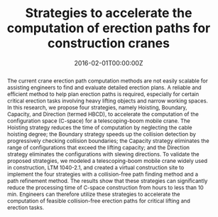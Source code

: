 ---
title: "Strategies to accelerate the computation of erection paths for construction cranes"
authors:
- Wei-Han Hung
- Chin-Wei Liu
- admin
- Shih-Chung Kang
date: "2016-02-01T00:00:00Z"
doi: "10.1016/j.autcon.2015.10.008"

# Schedule page publish date (NOT publication's date).
publishDate: "2016-05-31T00:00:00Z"

# Publication type.
# Legend: 0 = Uncategorized; 1 = Conference paper; 2 = Journal article;
# 3 = Preprint / Working Paper; 4 = Report; 5 = Book; 6 = Book section;
# 7 = Thesis; 8 = Patent
publication_types: ["2"]

# Publication name and optional abbreviated publication name.
publication: "*Automation in Construction*, 62"
publication_short: ""

abstract: "The current crane erection path computation methods are not easily scalable for assisting engineers to find and evaluate detailed erection plans. A reliable and efficient method to help plan erection paths is required, especially for certain critical erection tasks involving heavy lifting objects and narrow working spaces. In this research, we propose four strategies, namely Hoisting, Boundary, Capacity, and Direction (termed HBCD), to accelerate the computation of the configuration space (C-space) for a telescoping-boom mobile crane. The Hoisting strategy reduces the time of computation by neglecting the cable hoisting degree; the Boundary strategy speeds up the collision detection by progressively checking collision boundaries; the Capacity strategy eliminates the range of configurations that exceed the lifting capacity; and the Direction strategy eliminates the configurations with slewing directions. To validate the proposed strategies, we modeled a telescoping-boom mobile crane widely used in construction, LTM 1040-2.1, and created a virtual construction site to implement the four strategies with a collision-free path finding method and a path refinement method. The results show that these strategies can significantly reduce the processing time of C-space construction from hours to less than 10 min. Engineers can therefore utilize these strategies to accelerate the computation of feasible collision-free erection paths for critical lifting and erection tasks."



# Summary. An optional shortened abstract.
summary: ""

tags:
# - Source Themes
featured: false

links:
# - name: Custom Link
#   url: http://example.org
url_pdf: https://doi.org/10.1016/j.autcon.2015.10.008
url_code: ''
url_dataset: ''
url_poster: ''
url_project: ''
url_slides: ''
url_source: ''
url_video: ''

# Featured image
# To use, add an image named `featured.jpg/png` to your page's folder. 
image:
  caption: ''
  focal_point: ""
  preview_only: false

# Associated Projects (optional).
#   Associate this publication with one or more of your projects.
#   Simply enter your project's folder or file name without extension.
#   E.g. `internal-project` references `content/project/internal-project/index.md`.
#   Otherwise, set `projects: []`.
projects: []

# Slides (optional).
#   Associate this publication with Markdown slides.
#   Simply enter your slide deck's filename without extension.
#   E.g. `slides: "example"` references `content/slides/example/index.md`.
#   Otherwise, set `slides: ""`.
slides: ""
---
